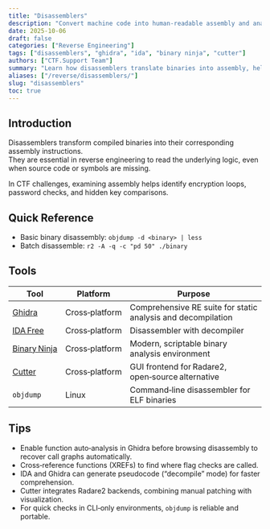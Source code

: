 ```yaml
---
title: "Disassemblers"
description: "Convert machine code into human-readable assembly and analyze program structure using tools like Ghidra, IDA, Binary Ninja, and Cutter."
date: 2025-10-06
draft: false
categories: ["Reverse Engineering"]
tags: ["disassemblers", "ghidra", "ida", "binary ninja", "cutter"]
authors: ["CTF.Support Team"]
summary: "Learn how disassemblers translate binaries into assembly, helping you locate functions, variables, and control flow in CTF reverse engineering."
aliases: ["/reverse/disassemblers/"]
slug: "disassemblers"
toc: true
---
```


## Introduction

Disassemblers transform compiled binaries into their corresponding assembly instructions.  
They are essential in reverse engineering to read the underlying logic, even when source code or symbols are missing.  

In CTF challenges, examining assembly helps identify encryption loops, password checks, and hidden key comparisons.

## Quick Reference

- Basic binary disassembly: `objdump -d <binary> | less`
- Batch disassemble: `r2 -A -q -c "pd 50" ./binary`

## Tools

| Tool                                       | Platform       | Purpose                                                      |
|--------------------------------------------|----------------|--------------------------------------------------------------|
| [Ghidra](https://ghidra-sre.org/)          | Cross‑platform | Comprehensive RE suite for static analysis and decompilation |
| [IDA Free](https://hex-rays.com/ida-free/) | Cross‑platform | Disassembler with decompiler                                 |
| [Binary Ninja](https://binary.ninja/)      | Cross‑platform | Modern, scriptable binary analysis environment               |
| [Cutter](https://cutter.re/)               | Cross‑platform | GUI frontend for Radare2, open‑source alternative            |
| `objdump`                                  | Linux          | Command‑line disassembler for ELF binaries                   |

## Tips

- Enable function auto‑analysis in Ghidra before browsing disassembly to recover call graphs automatically.  
- Cross‑reference functions (XREFs) to find where flag checks are called.  
- IDA and Ghidra can generate pseudocode (“decompile” mode) for faster comprehension.  
- Cutter integrates Radare2 backends, combining manual patching with visualization.  
- For quick checks in CLI‑only environments, `objdump` is reliable and portable.
